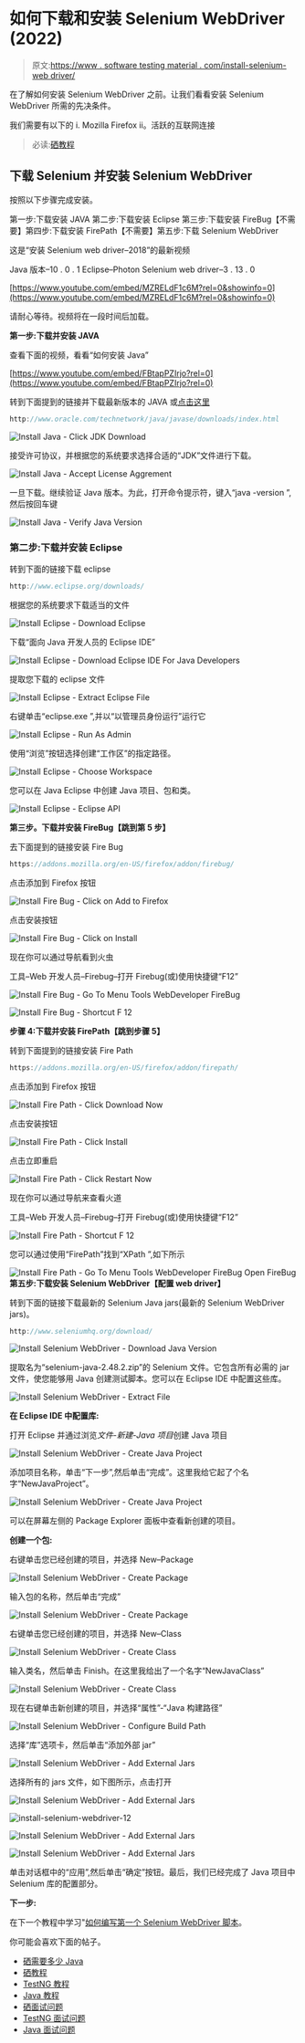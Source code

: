 # 如何下载和安装 Selenium WebDriver (2022)

> 原文:[https://www . software testing material . com/install-selenium-web driver/](https://www.softwaretestingmaterial.com/install-selenium-webdriver/)

在了解如何安装 Selenium WebDriver 之前。让我们看看安装 Selenium WebDriver 所需的先决条件。

我们需要有以下的
i. Mozilla Firefox
ii。活跃的互联网连接

> 必读:[硒教程](https://www.softwaretestingmaterial.com/selenium-tutorial/)

## **下载 Selenium 并安装 Selenium WebDriver**

按照以下步骤完成安装。

第一步:下载安装 JAVA
第二步:下载安装 Eclipse
第三步:下载安装 FireBug【不需要】第四步:下载安装 FirePath【不需要】第五步:下载 Selenium WebDriver

这是“安装 Selenium web driver–2018”的最新视频

Java 版本–10 . 0 . 1
Eclipse–Photon
Selenium web driver–3 . 13 . 0

[https://www.youtube.com/embed/MZRELdF1c6M?rel=0&showinfo=0](https://www.youtube.com/embed/MZRELdF1c6M?rel=0&showinfo=0)

请耐心等待。视频将在一段时间后加载。

**第一步:下载并安装 JAVA**

查看下面的视频，看看“如何安装 Java”

[https://www.youtube.com/embed/FBtapPZIrjo?rel=0](https://www.youtube.com/embed/FBtapPZIrjo?rel=0)

转到下面提到的链接并下载最新版本的 JAVA 或[点击这里](https://www.oracle.com/technetwork/java/javase/downloads/index.html)

```java
http://www.oracle.com/technetwork/java/javase/downloads/index.html
```

![Install Java - Click JDK Download](img/918172fa7602478dbd94ed766a1a8bd3.png "Install Java - Click JDK Download")

接受许可协议，并根据您的系统要求选择合适的“JDK”文件进行下载。

![Install Java - Accept License Aggrement](img/947b022656429583f60d928c2afaacdb.png "Install Java - Accept License Aggrement")

一旦下载。继续验证 Java 版本。为此，打开命令提示符，键入“java -version ”,然后按回车键

![Install Java - Verify Java Version](img/c28721a64a1e44745e9151ab7da4b47a.png "Install Java - Verify Java Version")

### **第二步:下载并安装 Eclipse**

转到下面的链接下载 eclipse

```java
http://www.eclipse.org/downloads/
```

根据您的系统要求下载适当的文件

![Install Eclipse - Download Eclipse](img/a2b9060595b467d9b88f39aea746542b.png "Install Eclipse - Download Eclipse")

下载“面向 Java 开发人员的 Eclipse IDE”

![Install Eclipse - Download Eclipse IDE For Java Developers](img/980c4a45871fc663c1ef61b84950c873.png "Install Eclipse - Download Eclipse IDE For Java Developers")

提取您下载的 eclipse 文件

![Install Eclipse - Extract Eclipse File](img/be8a835c32259117cc7d4576ed5e0c97.png "Install Eclipse - Extract Eclipse File")

右键单击“eclipse.exe ”,并以“以管理员身份运行”运行它

![Install Eclipse - Run As Admin](img/a7604fbcfe039d67b208f4cdabd84c02.png "Install Eclipse - Run As Admin")

使用“浏览”按钮选择创建“工作区”的指定路径。

![Install Eclipse - Choose Workspace](img/a378d4b0bcc28feb21bd28dcd1dfa11a.png "Install Eclipse - Choose Workspace")

您可以在 Java Eclipse 中创建 Java 项目、包和类。

![Install Eclipse - Eclipse API](img/8338b3f32e5cabfc03037a7784c8ee45.png "Install Eclipse - Eclipse API")

**第三步。下载并安装 FireBug【跳到第 5 步】**

去下面提到的链接安装 Fire Bug

```java
https://addons.mozilla.org/en-US/firefox/addon/firebug/
```

点击添加到 Firefox 按钮

![Install Fire Bug - Click on Add to Firefox](img/71b5ecf071a776c88caad5e48419ab07.png "Install Fire Bug - Click on Add to Firefox")

点击安装按钮

![Install Fire Bug - Click on Install](img/99e284b59993dcd10e9825b7853c2bbe.png "Install Fire Bug - Click on Install")

现在你可以通过导航看到火虫

工具–Web 开发人员–Firebug–打开 Firebug(或)使用快捷键“F12”

![Install Fire Bug - Go To Menu Tools WebDeveloper FireBug](img/90c5c5585907ff9f9806fbeaf3e6faec.png "Install Fire Bug - Go To Menu Tools WebDeveloper FireBug")

![Install Fire Bug - Shortcut F 12](img/c0de9f9322ca436ad50bbab71b6da386.png "Install Fire Bug - Shortcut F 12")

**步骤 4:下载并安装 FirePath【跳到步骤 5】**

转到下面提到的链接安装 Fire Path

```java
https://addons.mozilla.org/en-US/firefox/addon/firepath/
```

点击添加到 Firefox 按钮

![Install Fire Path - Click Download Now](img/f761bd2d8289a1f134d5dabf6724ddb7.png "Install Fire Path - Click Download Now")

点击安装按钮

![Install Fire Path - Click Install](img/2851559cf7163cad555cfcbcc2bd5f47.png "Install Fire Path - Click Install")

点击立即重启

![Install Fire Path - Click Restart Now](img/10479da154a986d69eccbafb73693944.png "Install Fire Path - Click Restart Now")

现在你可以通过导航来查看火道

工具–Web 开发人员–Firebug–打开 Firebug(或)使用快捷键“F12”

![Install Fire Path - Shortcut F 12](img/90c5c5585907ff9f9806fbeaf3e6faec.png "Install Fire Path - Shortcut F 12")

您可以通过使用“FirePath”找到“XPath ”,如下所示

![Install Fire Path - Go To Menu Tools WebDeveloper FireBug Open FireBug](img/2c88db1f456f03d8c25c19c078bee22b.png "Install Fire Path - Go To Menu Tools WebDeveloper FireBug Open FireBug") 
**第五步:下载安装 Selenium WebDriver【配置 web driver】**

转到下面的链接下载最新的 Selenium Java jars(最新的 Selenium WebDriver jars)。

```java
http://www.seleniumhq.org/download/
```

![Install Selenium WebDriver - Download Java Version](img/2645822c40c4874d067d7a28a0e5972c.png "Install Selenium WebDriver - Download Java Version")

提取名为“selenium-java-2.48.2.zip”的 Selenium 文件。它包含所有必需的 jar 文件，使您能够用 Java 创建测试脚本。您可以在 Eclipse IDE 中配置这些库。

![Install Selenium WebDriver - Extract File](img/0b37f655bb41605635e55198f441cedc.png "Install Selenium WebDriver - Extract File")

**在 Eclipse IDE 中配置库:**

打开 Eclipse 并通过浏览*文件-新建-Java 项目*创建 Java 项目

![Install Selenium WebDriver - Create Java Project](img/4c52233dedd50c347d37f3a34a97a03b.png "Install Selenium WebDriver - Create Java Project")

添加项目名称，单击“下一步”,然后单击“完成”。这里我给它起了个名字“NewJavaProject”。

![Install Selenium WebDriver - Create Java Project](img/0066a8b16e54241562988293184ae40f.png "Install Selenium WebDriver - Create Java Project")

可以在屏幕左侧的 Package Explorer 面板中查看新创建的项目。

**创建一个包:**

右键单击您已经创建的项目，并选择 New–Package

![Install Selenium WebDriver - Create Package](img/c50a9908394aaffd6a6e6d9a48e4de07.png "Install Selenium WebDriver - Create Package")

输入包的名称，然后单击“完成”

![Install Selenium WebDriver - Create Package](img/ecc4dab0f4fb35ff24c7d84bc54000c0.png "Install Selenium WebDriver - Create Package")

右键单击您已经创建的项目，并选择 New–Class

![Install Selenium WebDriver - Create Class](img/bb7ed94029817f6aaa8472d220e86e01.png "Install Selenium WebDriver - Create Class")

输入类名，然后单击 Finish。在这里我给出了一个名字“NewJavaClass”

![Install Selenium WebDriver - Create Class](img/7ceb2df1fa4c91287d42256632a34ae7.png "Install Selenium WebDriver - Create Class")

现在右键单击新创建的项目，并选择“属性”-“Java 构建路径”

![Install Selenium WebDriver - Configure Build Path](img/0681c683b8d28fc00c39d5b4862ca131.png "Install Selenium WebDriver - Configure Build Path")

选择“库”选项卡，然后单击“添加外部 jar”

![Install Selenium WebDriver - Add External Jars](img/ba38bad39597cf895d7292c2dda41d0e.png "Install Selenium WebDriver - Add External Jars")

选择所有的 jars 文件，如下图所示，点击打开

![Install Selenium WebDriver - Add External Jars](img/9ce4ee1d111ebdc014d05c4c0c74ab6d.png "Install Selenium WebDriver - Add External Jars")

![install-selenium-webdriver-12](img/efa09317abf8d8b97321d750a518a214.png "Install Selenium WebDriver - Add External Jars")

![Install Selenium WebDriver - Add External Jars](img/c692fa46b4dd3a9f15c639783721d31c.png "Install Selenium WebDriver - Add External Jars")

![Install Selenium WebDriver - Add External Jars](img/0eee2ba7b8560a4e637fcbb894d29a33.png "Install Selenium WebDriver - Add External Jars")

单击对话框中的“应用”,然后单击“确定”按钮。最后，我们已经完成了 Java 项目中 Selenium 库的配置部分。

**下一步:**

在下一个教程中学习"[如何编写第一个 Selenium WebDriver 脚本](https://www.softwaretestingmaterial.com/first-selenium-webdriver-script/)。

你可能会喜欢下面的帖子。

*   [硒需要多少 Java](https://www.softwaretestingmaterial.com/how-much-java-is-required-for-selenium/)
*   [硒教程](https://www.softwaretestingmaterial.com/selenium-tutorial/)
*   [TestNG 教程](https://www.softwaretestingmaterial.com/testng-tutorial/)
*   [Java 教程](https://www.softwaretestingmaterial.com/java-tutorial/)
*   [硒面试问题](https://www.softwaretestingmaterial.com/selenium-interview-questions/)
*   [TestNG 面试问题](https://www.softwaretestingmaterial.com/testng-interview-questions/)
*   [Java 面试问题](https://www.softwaretestingmaterial.com/java-interview-questions/)